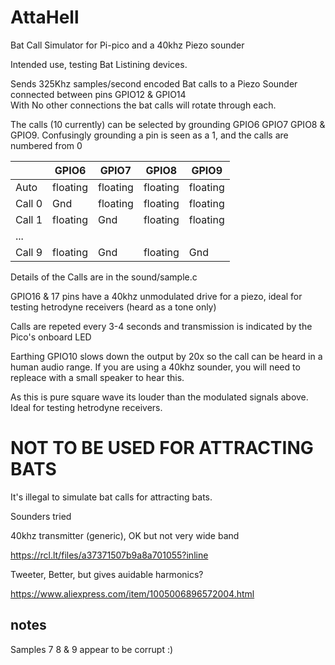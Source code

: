 # AttaHell
Bat Call Simulator for Pi-pico and a 40khz Piezo sounder

Intended use, testing Bat Listining devices.

Sends 325Khz samples/second encoded Bat calls to a Piezo Sounder connected between pins GPIO12 & GPIO14  
With No other connections the bat calls will rotate through each. 

The calls (10 currently) can be selected by grounding GPIO6 GPIO7 GPIO8 & GPIO9.
Confusingly grounding a pin is seen as a 1, and the calls are numbered from 0


|       | GPIO6    | GPIO7    | GPIO8    | GPIO9 |
| ------ | -------- | -------- | -------- | -------- |
| Auto   | floating | floating | floating | floating |
| Call 0 | Gnd      | floating | floating | floating |      
| Call 1 | floating | Gnd      | floating | floating |
| ...    |          | | | |
| Call 9 | floating | Gnd    | floating | Gnd |


Details of the Calls are in the sound/sample.c 

GPIO16 & 17 pins have a 40khz unmodulated drive for a piezo, ideal for testing hetrodyne receivers (heard as a tone only)

Calls are repeted every 3-4 seconds and transmission is indicated by the Pico's onboard LED

Earthing GPIO10 slows down the output by 20x so the call can be heard in a human audio range.  If you are using a 40khz sounder, you will need to repleace with a small speaker to hear this. 

As this is pure square wave its louder than the modulated signals above. Ideal for testing hetrodyne receivers.

# NOT TO BE USED FOR ATTRACTING BATS # 
It's illegal to simulate bat calls for attracting bats.

Sounders tried 

40khz transmitter (generic), OK but not very wide band

https://rcl.lt/files/a37371507b9a8a701055?inline

Tweeter, Better, but gives auidable harmonics?

https://www.aliexpress.com/item/1005006896572004.html

## notes ##
Samples 7 8 & 9 appear to be corrupt :) 
